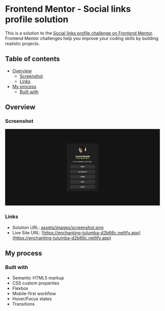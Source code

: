 # Frontend Mentor - Social links profile solution

This is a solution to the [Social links profile challenge on Frontend Mentor](https://www.frontendmentor.io/challenges/social-links-profile-UG32l9m6dQ). Frontend Mentor challenges help you improve your coding skills by building realistic projects. 

## Table of contents

- [Overview](#overview)
  - [Screenshot](#screenshot)
  - [Links](#links)
- [My process](#my-process)
  - [Built with](#built-with)

## Overview

### Screenshot

![](assets/images/screenshot.png)

### Links

- Solution URL: [assets/images/screenshot.png](assets/images/screenshot.png)
- Live Site URL: [https://enchanting-tulumba-d2b66c.netlify.app](https://enchanting-tulumba-d2b66c.netlify.app)

## My process

### Built with

- Semantic HTML5 markup
- CSS custom properties
- Flexbox
- Mobile-first workflow
- Hover/Focus states
- Transitions